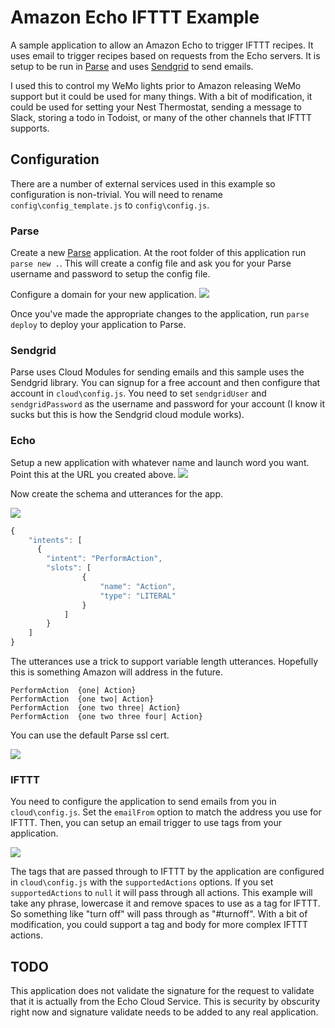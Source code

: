 # Amazon Echo IFTTT Example

A sample application to allow an Amazon Echo to trigger IFTTT recipes.  It uses email to trigger recipes based on requests from the Echo servers.  It is setup to be run in [Parse](http://parse.com) and uses [Sendgrid](https://sendgrid.com) to send emails.

I used this to control my WeMo lights prior to Amazon releasing WeMo support but it could be used for many things.  With a bit of modification, it could be used for setting your Nest Thermostat, sending a message to Slack, storing a todo in Todoist, or many of the other channels that IFTTT supports.

## Configuration

There are a number of external services used in this example so configuration is non-trivial.  You will need to rename `config\config_template.js` to `config\config.js`.

### Parse

Create a new [Parse](http://parse.com) application.  At the root folder of this application run  `parse new .`.  This will create a config file and ask you for your Parse username and password to setup the config file.

Configure a domain for your new application.
![](https://cldup.com/ZjORdA95tu.png)

Once you've made the appropriate changes to the application, run `parse deploy` to deploy your application to Parse.

### Sendgrid

Parse uses Cloud Modules for sending emails and this sample uses the Sendgrid library.  You can signup for a free account and then configure that account in `cloud\config.js`.  You need to set `sendgridUser` and `sendgridPassword` as the username and password for your account (I know it sucks but this is how the Sendgrid cloud module works).

### Echo

Setup a new application with whatever name and launch word you want.  Point this at the URL you created above.
![](https://cldup.com/xkxdRc11KB.png)

Now create the schema and utterances for the app.

![](https://cldup.com/Kvgr5msBlw.png)

```javascript
{
	"intents": [
	  {
	    "intent": "PerformAction",
	    "slots": [
				{
				    "name": "Action",
				    "type": "LITERAL"
				}
			]
		}
	]
}
```

The utterances use a trick to support variable length utterances.  Hopefully this is something Amazon will address in the future.

```
PerformAction  {one| Action}
PerformAction  {one two| Action}
PerformAction  {one two three| Action}
PerformAction  {one two three four| Action}
```
You can use the default Parse ssl cert.

![](https://cldup.com/Y412vLyUrq.png)

### IFTTT

You need to configure the application to send emails from you in `cloud\config.js`.  Set the `emailFrom` option to match the address you use for IFTTT.  Then, you can setup an email trigger to use tags from your application.  

![](https://cldup.com/1AqCmVFL8l.png)

The tags that are passed through to IFTTT by the application are configured in `cloud\config.js` with the `supportedActions` options.  If you set `supportedActions` to `null` it will pass through all actions.  This example will take any phrase, lowercase it and remove spaces to use as a tag for IFTTT.  So something like "turn off" will pass through as "#turnoff".  With a bit of modification, you could support a tag and body for more complex IFTTT actions.

## TODO

This application does not validate the signature for the request to validate that it is actually from the Echo Cloud Service.  This is security by obscurity right now and signature validate needs to be added to any real application.

